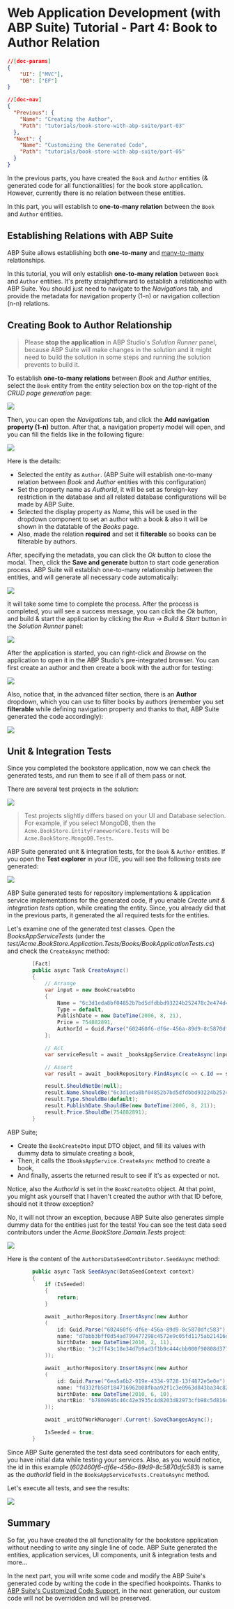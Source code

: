 # Web Application Development (with ABP Suite) Tutorial - Part 4: Book to Author Relation
````json
//[doc-params]
{
    "UI": ["MVC"],
    "DB": ["EF"]
}
````
````json
//[doc-nav]
{
  "Previous": {
    "Name": "Creating the Author",
    "Path": "tutorials/book-store-with-abp-suite/part-03"
  },
  "Next": {
    "Name": "Customizing the Generated Code",
    "Path": "tutorials/book-store-with-abp-suite/part-05"
  }
}
````

In the previous parts, you have created the `Book` and `Author` entities (& generated code for all functionalities) for the book store application. However, currently there is no relation between these entities.

In this part, you will establish to **one-to-many relation** between the `Book` and `Author` entities.

## Establishing Relations with ABP Suite

ABP Suite allows establishing both **one-to-many** and [many-to-many](../../suite/creating-many-to-many-relationship.md) relationships. 

In this tutorial, you will only establish **one-to-many relation** between `Book` and `Author` entities. It's pretty straightforward to establish a relationship with ABP Suite. You should just need to navigate to the *Navigations* tab, and provide the metadata for navigation property (1-n) or navigation collection (n-n) relations.

## Creating Book to Author Relationship

> Please **stop the application** in ABP Studio's *Solution Runner* panel, because ABP Suite will make changes in the solution and it might need to build the solution in some steps and running the solution prevents to build it.

To establish **one-to-many relations** between *Book* and *Author* entities, select the `Book` entity from the entity selection box on the top-right of the *CRUD page generation* page:

![](./images/suite-book-entity-selection.png)

Then, you can open the *Navigations* tab, and click the **Add navigation property (1-n)** button. After that, a navigation property model will open, and you can fill the fields like in the following figure:

![](./images/abp-suite-navigation-property.png)

Here is the details:

* Selected the entity as `Author`. (ABP Suite will establish one-to-many relation between *Book* and *Author* entities with this configuration)
* Set the property name as *AuthorId*, it will be set as foreign-key restriction in the database and all related database configurations will be made by ABP Suite.
* Selected the display property as *Name*, this will be used in the dropdown component to set an author with a book & also it will be shown in the datatable of the *Books* page. 
* Also, made the relation **required** and set it **filterable** so books can be filterable by authors.

After, specifying the metadata, you can click the *Ok* button to close the modal. Then, click the **Save and generate** button to start code generation process. ABP Suite will establish one-to-many relationship between the entities, and will generate all necessary code automatically:

![](./images/suite-end-of-generation-modal.png)

It will take some time to complete the process. After the process is completed, you will see a success message, you can click the *Ok* button, and build & start the application by clicking the *Run -> Build & Start* button in the *Solution Runner* panel:

![](./images/suite-book-entity-6.png)

After the application is started, you can right-click and *Browse* on the application to open it in the ABP Studio's pre-integrated browser. You can first create an author and then create a book with the author for testing:

![](./images/suite-book-with-author-create-modal.png)

Also, notice that, in the advanced filter section, there is an **Author** dropdown, which you can use to filter books by authors (remember you set **filterable** while defining navigation property and thanks to that, ABP Suite generated the code accordingly):

![](./images/suite-bookstore-advanced-filter-section.png)

## Unit & Integration Tests

Since you completed the bookstore application, now we can check the generated tests, and run them to see if all of them pass or not.

There are several test projects in the solution:

![](./images/abp-suite-solution-test-projects.png)

> Test projects slightly differs based on your UI and Database selection. For example, if you select MongoDB, then the `Acme.BookStore.EntityFrameworkCore.Tests` will be `Acme.BookStore.MongoDB.Tests`.

ABP Suite generated unit & integration tests, for the `Book` & `Author` entities. If you open the **Test explorer** in your IDE, you will see the following tests are generated:

![](./images/abp-suite-generated-tests.png)

ABP Suite generated tests for repository implementations & application service implementations for the generated code, if you enable *Create unit & integration tests* option, while creating the entity. Since, you already did that in the previous parts, it generated the all required tests for the entities.

Let's examine one of the generated test classes. Open the *BooksAppServiceTests* (under the *test/Acme.BookStore.Application.Tests/Books/BookApplicationTests.cs*) and check the `CreateAsync` method:

```csharp
        [Fact]
        public async Task CreateAsync()
        {
            // Arrange
            var input = new BookCreateDto
            {
                Name = "6c3d1eda8bf04852b7bd5dfdbbd93224b252478c2e474d4c8faf24fa6b182168ca830d4f80e64e4a8e363f33e151d1d34a04be4709274c7fbf2214f9bb3a16c3",
                Type = default,
                PublishDate = new DateTime(2006, 8, 21),
                Price = 754882891,
                AuthorId = Guid.Parse("602460f6-df6e-456a-89d9-8c5870dfc583")
            };

            // Act
            var serviceResult = await _booksAppService.CreateAsync(input);

            // Assert
            var result = await _bookRepository.FindAsync(c => c.Id == serviceResult.Id);

            result.ShouldNotBe(null);
            result.Name.ShouldBe("6c3d1eda8bf04852b7bd5dfdbbd93224b252478c2e474d4c8faf24fa6b182168ca830d4f80e64e4a8e363f33e151d1d34a04be4709274c7fbf2214f9bb3a16c3");
            result.Type.ShouldBe(default);
            result.PublishDate.ShouldBe(new DateTime(2006, 8, 21));
            result.Price.ShouldBe(754882891);
        }
```

ABP Suite;

* Create the `BookCreateDto` input DTO object, and fill its values with dummy data to simulate creating a book,
* Then, it calls the `IBooksAppService.CreateAsync` method to create a book,
* And finally, asserts the returned result to see if it's as expected or not.

Notice, also the *AuthorId* is set in the `BookCreateDto` object. At that point, you might ask yourself that I haven't created the author with that ID before, should not it throw exception?

No, it will not throw an exception, because ABP Suite also generates simple dummy data for the entities just for the tests! You can see the test data seed contributors under the *Acme.BookStore.Domain.Tests* project:

![](./images/test-data-seed-contributors.png)

Here is the content of the `AuthorsDataSeedContributor.SeedAsync` method:

```csharp
        public async Task SeedAsync(DataSeedContext context)
        {
            if (IsSeeded)
            {
                return;
            }

            await _authorRepository.InsertAsync(new Author
            (
                id: Guid.Parse("602460f6-df6e-456a-89d9-8c5870dfc583"),
                name: "d7bbb3bff0d54ad799477298c4572e9c05fd1175ab21416da17d0001e2b697cd7fef99fdb4414f26a05789667a97442bd65865510ba34c3599e874ccf08b45e4",
                birthDate: new DateTime(2010, 2, 11),
                shortBio: "3c2ff43c18e34d7b9ad3f1b9c444cbb000f90808d3774cb6b7702b957f472d74048597f93df744f6a6fdf507be428e016edec982f1174e09b124982cbc40156290ce6bc9fd7b49b4972741956cc847891cb55ad0942f4534b90aa0561d3e0c200340b613c7ad40c38b4b2f2c39298169a853473faed34341a130b31e1eb57e92"
            ));

            await _authorRepository.InsertAsync(new Author
            (
                id: Guid.Parse("6ea5a6b2-919e-4334-9728-13f4872e5e0e"),
                name: "fd332fb58f184716962b08fbaa92f1c3e0963d843ba34c82bb5409517f60da3727c43b05e8d4490f996c5d19265962e53a69ed5e3e144509aad1441e37ce5081",
                birthDate: new DateTime(2010, 6, 10),
                shortBio: "b7808946c46c42e3935c4d8203d82973cfb98c5d81644f1da4ce1e643767849e23e0eb12a92f48be8f7eec0c07aefa043721fdd3fea542cfa644d2b7d428dc8842647180ef8a47139e097f6674c4f0d86c46765c406042a2a858865cb112ecd78d9ef6f5843e444994641f924a38a2d24ee4e212d41444888d3c0861af0cf9dd"
            ));

            await _unitOfWorkManager!.Current!.SaveChangesAsync();

            IsSeeded = true;
        }
```

Since ABP Suite generated the test data seed contributors for each entity, you have initial data while testing your services. Also, as you would notice, the id in this example (*602460f6-df6e-456a-89d9-8c5870dfc583*) is same as the *authorId* field in the `BooksAppServiceTests.CreateAsync` method.

Let's execute all tests, and see the results:

![](./images/bookstore-test-succeed.png)

## Summary

So far, you have created the all functionality for the bookstore application without needing to write any single line of code. ABP Suite generated the entities, application services, UI components, unit & integration tests and more...

In the next part, you will write some code and modify the ABP Suite's generated code by writing the code in the specified hookpoints. Thanks to [ABP Suite's Customized Code Support](../../suite/customizing-the-generated-code.md), in the next generation, our custom code will not be overridden and will be preserved.